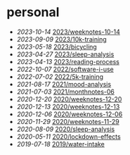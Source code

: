# personal
- *2023-10-14* [2023/weeknotes-10-14](/2023/weeknotes-10-14)
- *2023-09-09* [2023/10k-training](/2023/10k-training)
- *2023-05-18* [2023/bicycling](/2023/bicycling)
- *2023-04-27* [2023/sleep-analysis](/2023/sleep-analysis)
- *2023-04-13* [2023/reading-process](/2023/reading-process)
- *2022-10-07* [2022/software-i-use](/2022/software-i-use)
- *2022-07-02* [2022/5k-training](/2022/5k-training)
- *2021-08-17* [2021/mood-analysis](/2021/mood-analysis)
- *2021-07-03* [2021/monthnotes-06](/2021/monthnotes-06)
- *2020-12-20* [2020/weeknotes-12-20](/2020/weeknotes-12-20)
- *2020-12-13* [2020/weeknotes-12-13](/2020/weeknotes-12-13)
- *2020-12-06* [2020/weeknotes-12-06](/2020/weeknotes-12-06)
- *2020-11-29* [2020/weeknotes-11-29](/2020/weeknotes-11-29)
- *2020-08-09* [2020/sleep-analysis](/2020/sleep-analysis)
- *2020-05-11* [2020/lockdown-effects](/2020/lockdown-effects)
- *2019-07-18* [2019/water-intake](/2019/water-intake)
